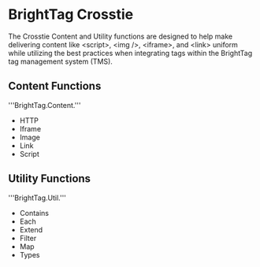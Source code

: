 BrightTag Crosstie
==================

The Crosstie Content and Utility functions are designed to help make delivering content like &lt;script&gt;, &lt;img /&gt;, &lt;iframe&gt;, and &lt;link&gt; uniform while utilizing the best practices when integrating tags within the BrightTag tag management system (TMS). 

Content Functions
-----------------
'''BrightTag.Content.<BTFunction>'''

  - HTTP
  - Iframe
  - Image
  - Link
  - Script

Utility Functions
-----------------
'''BrightTag.Util.<BTFunction>'''

  - Contains
  - Each
  - Extend
  - Filter
  - Map
  - Types